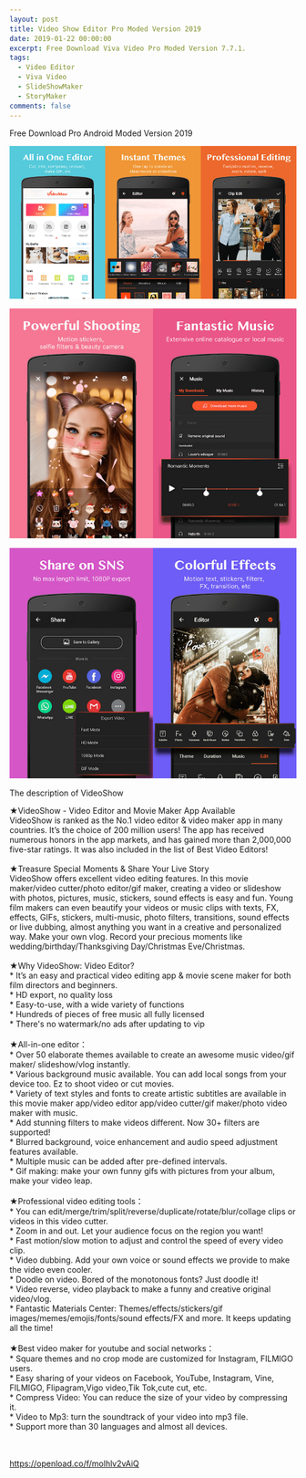 ```yaml
---
layout: post
title: Video Show Editor Pro Moded Version 2019
date: 2019-01-22 00:00:00
excerpt: Free Download Viva Video Pro Moded Version 7.7.1.
tags:
  - Video Editor
  - Viva Video
  - SlideShowMaker
  - StoryMaker
comments: false
---
```


Free Download Pro Android Moded Version 2019

![](/uploads/merge-from-ofoct.jpg)

![](/uploads/imgonline-com-ua-twotoone-xb7ps8xnlkkxy.jpg)

![](/uploads/imgonline-com-ua-twotoone-jgjtwsmbiw6l4.jpg)

The description of VideoShow

★VideoShow - Video Editor and Movie Maker App Available<br>VideoShow is ranked as the No.1 video editor & video maker app in many countries. It’s the choice of 200 million users! The app has received numerous honors in the app markets, and has gained more than 2,000,000 five-star ratings. It was also included in the list of Best Video Editors!<br><br>★Treasure Special Moments & Share Your Live Story<br>VideoShow offers excellent video editing features. In this movie maker/video cutter/photo editor/gif maker, creating a video or slideshow with photos, pictures, music, stickers, sound effects is easy and fun. Young film makers can even beautify your videos or music clips with texts, FX, effects, GIFs, stickers, multi-music, photo filters, transitions, sound effects or live dubbing, almost anything you want in a creative and personalized way. Make your own vlog. Record your precious moments like wedding/birthday/Thanksgiving Day/Christmas Eve/Christmas.&nbsp;<br><br>★Why VideoShow: Video Editor?<br>\* It’s an easy and practical video editing app & movie scene maker for both film directors and beginners.<br>\* HD export, no quality loss<br>\* Easy-to-use, with a wide variety of functions<br>\* Hundreds of pieces of free music all fully licensed<br>\* There's no watermark/no ads after updating to vip<br><br>★All-in-one editor：&nbsp;<br>\* Over 50 elaborate themes available to create an awesome music video/gif maker/ slideshow/vlog instantly.<br>\* Various background music available. You can add local songs from your device too. Ez to shoot video or cut movies.<br>\* Variety of text styles and fonts to create artistic subtitles are available in this movie maker app/video editor app/video cutter/gif maker/photo video maker with music.<br>\* Add stunning filters to make videos different. Now 30+ filters are supported!<br>\* Blurred background, voice enhancement and audio speed adjustment features available.<br>\* Multiple music can be added after pre-defined intervals.&nbsp;<br>\* Gif making: make your own funny gifs with pictures from your album, make your video leap.<br><br>★Professional video editing tools：<br>\* You can edit/merge/trim/split/reverse/duplicate/rotate/blur/collage clips or videos in this video cutter.<br>\* Zoom in and out. Let your audience focus on the region you want!<br>\* Fast motion/slow motion to adjust and control the speed of every video clip.<br>\* Video dubbing. Add your own voice or sound effects we provide to make the video even cooler.<br>\* Doodle on video. Bored of the monotonous fonts? Just doodle it!&nbsp;<br>\* Video reverse, video playback to make a funny and creative original video/vlog.<br>\* Fantastic Materials Center: Themes/effects/stickers/gif images/memes/emojis/fonts/sound effects/FX and more. It keeps updating all the time!<br><br>★Best video maker for youtube and social networks：<br>\* Square themes and no crop mode are customized for Instagram, FILMIGO users.<br>\* Easy sharing of your videos on Facebook, YouTube, Instagram, Vine, FILMIGO, Flipagram,Vigo video,Tik Tok,cute cut, etc.<br>\* Compress Video: You can reduce the size of your video by compressing it.<br>\* Video to Mp3: turn the soundtrack of your video into mp3 file.<br>\* Support more than 30 languages and almost all devices.<br><br>&nbsp;

https://openload.co/f/molhlv2vAiQ
